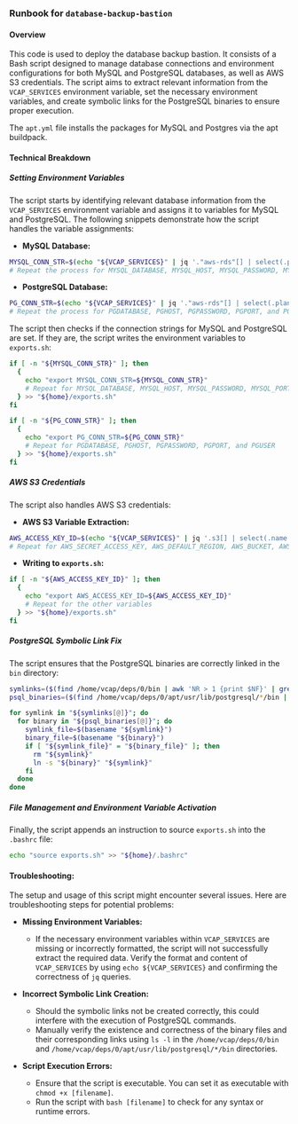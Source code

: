 ### Runbook for `database-backup-bastion`

#### Overview

This code is used to deploy the database backup bastion. It consists of a Bash script designed to manage database connections and environment configurations for both MySQL and PostgreSQL databases, as well as AWS S3 credentials. The script aims to extract relevant information from the `VCAP_SERVICES` environment variable, set the necessary environment variables, and create symbolic links for the PostgreSQL binaries to ensure proper execution.

The `apt.yml` file installs the packages for MySQL and Postgres via the apt buildpack.

#### Technical Breakdown

##### Setting Environment Variables

The script starts by identifying relevant database information from the `VCAP_SERVICES` environment variable and assigns it to variables for MySQL and PostgreSQL. The following snippets demonstrate how the script handles the variable assignments:

- **MySQL Database:**
```bash
MYSQL_CONN_STR=$(echo "${VCAP_SERVICES}" | jq '."aws-rds"[] | select(.plan | contains("mysql")) | .credentials.uri')
# Repeat the process for MYSQL_DATABASE, MYSQL_HOST, MYSQL_PASSWORD, MYSQL_PORT, and MYSQL_USER
```

- **PostgreSQL Database:**
```bash
PG_CONN_STR=$(echo "${VCAP_SERVICES}" | jq '."aws-rds"[] | select(.plan | contains("psql")) | .credentials.uri')
# Repeat the process for PGDATABASE, PGHOST, PGPASSWORD, PGPORT, and PGUSER
```

The script then checks if the connection strings for MySQL and PostgreSQL are set. If they are, the script writes the environment variables to `exports.sh`:

```bash
if [ -n "${MYSQL_CONN_STR}" ]; then
  {
    echo "export MYSQL_CONN_STR=${MYSQL_CONN_STR}"
    # Repeat for MYSQL_DATABASE, MYSQL_HOST, MYSQL_PASSWORD, MYSQL_PORT, and MYSQL_USER
  } >> "${home}/exports.sh"
fi

if [ -n "${PG_CONN_STR}" ]; then
  {
    echo "export PG_CONN_STR=${PG_CONN_STR}"
    # Repeat for PGDATABASE, PGHOST, PGPASSWORD, PGPORT, and PGUSER
  } >> "${home}/exports.sh"
fi
```

##### AWS S3 Credentials

The script also handles AWS S3 credentials:

- **AWS S3 Variable Extraction:**
```bash
AWS_ACCESS_KEY_ID=$(echo "${VCAP_SERVICES}" | jq '.s3[] | select(.name | contains("backup")) | .credentials.access_key_id')
# Repeat for AWS_SECRET_ACCESS_KEY, AWS_DEFAULT_REGION, AWS_BUCKET, AWS_ENDPOINT, and AWS_FIPS_ENDPOINT
```

- **Writing to `exports.sh`:**
```bash
if [ -n "${AWS_ACCESS_KEY_ID}" ]; then
  {
    echo "export AWS_ACCESS_KEY_ID=${AWS_ACCESS_KEY_ID}"
    # Repeat for the other variables
  } >> "${home}/exports.sh"
fi
```

##### PostgreSQL Symbolic Link Fix

The script ensures that the PostgreSQL binaries are correctly linked in the `bin` directory:

```bash
symlinks=($(find /home/vcap/deps/0/bin | awk 'NR > 1 {print $NF}' | grep pg_) /home/vcap/deps/0/bin/psql)
psql_binaries=($(find /home/vcap/deps/0/apt/usr/lib/postgresql/*/bin | awk 'NR > 1 {print $NF}'))

for symlink in "${symlinks[@]}"; do
  for binary in "${psql_binaries[@]}"; do
    symlink_file=$(basename "${symlink}")
    binary_file=$(basename "${binary}")
    if [ "${symlink_file}" = "${binary_file}" ]; then
      rm "${symlink}"
      ln -s "${binary}" "${symlink}"
    fi
  done
done
```

##### File Management and Environment Variable Activation

Finally, the script appends an instruction to source `exports.sh` into the `.bashrc` file:

```bash
echo "source exports.sh" >> "${home}/.bashrc"
```

#### Troubleshooting:

The setup and usage of this script might encounter several issues. Here are troubleshooting steps for potential problems:

- **Missing Environment Variables:**
  - If the necessary environment variables within `VCAP_SERVICES` are missing or incorrectly formatted, the script will not successfully extract the required data. Verify the format and content of `VCAP_SERVICES` by using `echo ${VCAP_SERVICES}` and confirming the correctness of `jq` queries.

- **Incorrect Symbolic Link Creation:**
  - Should the symbolic links not be created correctly, this could interfere with the execution of PostgreSQL commands.
  - Manually verify the existence and correctness of the binary files and their corresponding links using `ls -l` in the `/home/vcap/deps/0/bin` and `/home/vcap/deps/0/apt/usr/lib/postgresql/*/bin` directories.

- **Script Execution Errors:**
  - Ensure that the script is executable. You can set it as executable with `chmod +x [filename]`.
  - Run the script with `bash [filename]` to check for any syntax or runtime errors.